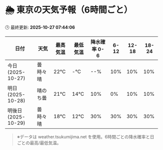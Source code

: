 # 🌦️ 東京の天気予報（6時間ごと）

🕒 最終更新: **2025-10-27 07:44:06**

| 日付 | 天気 | 最高気温 | 最低気温 | 降水確率 0-6 | 6-12 | 12-18 | 18-24 |
|------|------|----------|----------|------------|------|------|------|
| 今日 (2025-10-27) | 曇時々晴 | 22℃ | -℃ | --% | 10% | 10% | 10% |
| 明日 (2025-10-28) | 晴のち曇 | 21℃ | 14℃ | 10% | 0% | 10% | 10% |
| 明後日 (2025-10-29) | 曇時々晴 | 18℃ | 12℃ | 30% | 30% | 30% | 30% |

> ※データは weather.tsukumijima.net を使用。6時間ごとの降水確率と日ごとの最高/最低気温。